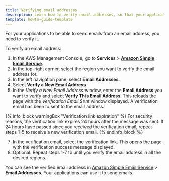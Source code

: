 ```yaml
---
title: Verifying email addresses
description: Learn how to verify email addresses, so that your applications can send emails from them.
template: howto-guide-template
---
```


For your applications to be able to send emails from an email address, you need to verify it.

To verify an email address:

1. In the AWS Management Console, go to **Services** > [**Amazon Simple Email Service**](https://console.aws.amazon.com/ses/).
2. In the top-right corner, select the region you want to verify the email address for.
3. In the left navigation pane, select **Email Addresses**.
4. Select **Verify a New Email Address**.
5. In the *Verify a New Email Address* window, enter the **Email Address** you want to verify and select **Verify This Email Address**.
  This reloads the page with the *Verification Email Sent* window displayed. A verification email has been to sent to the email address.

  {% info_block warningBox "Verification link expiration" %}
  For security reasons, the verification link expires 24 hours after the message was sent. If 24 hours have passed since you received the verification email, repeat steps 1–5 to receive a new verification email.
  {% endinfo_block %}

7. In the verification email, select the verification link.
  This opens the page with the verification success message displayed.
8. Optional: Repeat steps 1-7 to until you verify the email address in all the desired regions.

You can see the verified email address in [Amazon Simple Email Service](https://console.aws.amazon.com/ses/) > **Email Addresses**. Your applications can use it to send emails.

